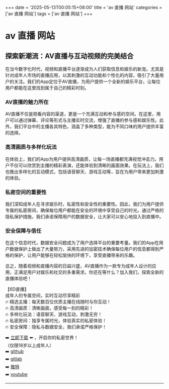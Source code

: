 +++
date = '2025-05-13T00:05:15+08:00'
title = 'av 直播 网站'
categories = ['av 直播 网站']
tags = ['av 直播 网站']
+++

# av 直播 网站

## 探索新潮流：AV直播与互动视频的完美结合

在当今数字化时代，视频和直播平台逐渐成为人们获取信息和娱乐的新宠。尤其是针对成年人市场的直播应用，以其刺激的互动功能和个性化的内容，吸引了大量用户的关注。我们的App定位于AV直播，为用户提供一个全新的娱乐平台，让每位用户都能在这里找到属于自己的精彩时刻。

### AV直播的魅力所在

AV直播不仅是观看内容的渠道，更是一个充满互动和参与感的空间。在这里，用户可以通过弹幕、评论等形式与主播实时交流，增强了直播的参与感和娱乐性。此外，我们平台中的主播各具特色，涵盖了多种类型，能为不同口味的用户提供丰富的选择。

### 高清画质与多样化玩法

在体验上，我们的App为用户提供高清画质，让每一场直播都充满视觉冲击力。用户不仅可以欣赏到主播的精彩表演，还能体验到清晰的画面效果。在玩法上，我们也推出多样化的互动模式，包括语音聊天、游戏互动等，旨在为用户带来更加刺激的体验。

### 私密空间的重要性

我们深知成年人在寻求娱乐时，私密性和安全性的重要性。因此，我们为用户提供专属的私密房间，确保每位用户都能在安全的环境中享受自己的时光。通过严格的隐私保护措施，我们承诺保障用户的数据安全，让大家可以安心地投入到直播中。

### 安全保障与信任

在这个信息时代，数据安全问题成为了用户选择平台的重要考量。我们的App在用户数据保护上做出了大量努力，采用先进的加密技术确保每位用户的信息都得到严格的保护，让用户能够在轻松愉快的环境下，享受直播带来的乐趣。

总之，随着视频和直播内容的日益兴盛，AV直播作为一款专为成年人设计的应用，正满足用户对娱乐和社交的多重需求。你还在等什么？加入我们，探索全新的直播体验吧！

【6D直播】  
成年人的专属空间，实时互动尽享精彩  
🔥 精选主播：每天数百位优质主播在线随时与你互动！  
🔥 高清画质：清晰画面，感受每一刻的精彩！  
🔥 多样化玩法：语音聊天、游戏互动，刺激无穷！  
🔥 私密房间：独享专属时光，体验真实的私密体验！  
🔥 安全保障：隐私与数据安全，我们承诺严格保护！

➡️ [立即下载](https://down123.s3.ap-east-1.amazonaws.com/index.html?channelCode=blog) ⬅️ ，开启你的私密世界！  
（仅限18岁以上成年人）  
➡️ [github](https://aldult-live.github.io/)  
➡️ [gitlab](https://seo-09598d.gitlab.io/)  
➡️ [推特](https://x.com/wegame33)  
➡️ [youtube](https://www.youtube.com/@6Dlive)  

---
